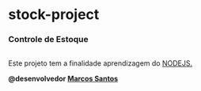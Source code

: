 # stock-project

<h3>Controle de Estoque</h3>
<img src="" />
<p>Este projeto tem a finalidade aprendizagem do <a href="https://nodejs.org/en/">NODEJS.</a> </p>

<strong>@desenvolvedor <a href="https://github.com/marcosadr/"> Marcos Santos</a> </strong>